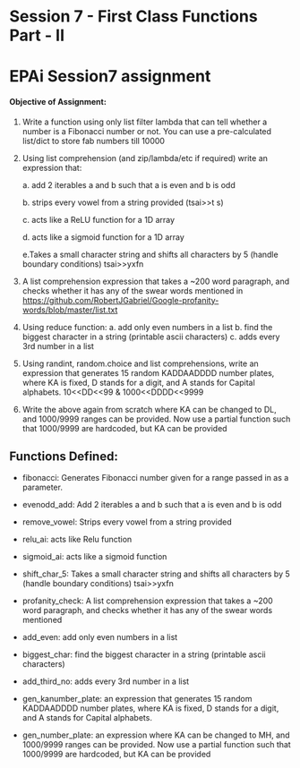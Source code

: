 # Session 7 - First Class Functions Part - II
# EPAi Session7 assignment

#### Objective of Assignment:

1. Write a function using only list filter lambda that can tell whether a number is a Fibonacci number or not. You can use a pre-calculated list/dict to store fab numbers till 10000

2. Using list comprehension (and zip/lambda/etc if required) write an expression that: 

    a. add 2 iterables a and b such that a is even and b is odd

    b. strips every vowel from a string provided (tsai>>t s)

    c. acts like a ReLU function for a 1D array

    d. acts like a sigmoid function for a 1D array
    
    e.Takes a small character string and shifts all characters by 5 (handle boundary conditions) tsai>>yxfn

3. A list comprehension expression that takes a ~200 word paragraph, and checks whether it has any of the swear words mentioned in https://github.com/RobertJGabriel/Google-profanity-words/blob/master/list.txt 

4. Using reduce function:
    a. add only even numbers in a list
    b. find the biggest character in a string (printable ascii characters)
    c. adds every 3rd number in a list

5. Using randint, random.choice and list comprehensions, write an expression that generates 15 random KADDAADDDD number plates, where KA is fixed, D stands for a digit, and A stands for Capital alphabets. 10<<DD<<99 & 1000<<DDDD<<9999 

6. Write the above again from scratch where KA can be changed to DL, and 1000/9999 ranges can be provided. Now use a partial function such that 1000/9999 are hardcoded, but KA can be provided 




## Functions Defined:

* fibonacci:
    Generates Fibonacci number given for a range passed in as a parameter.

* evenodd_add:
Add 2 iterables a and b such that a is even and b is odd

* remove_vowel:
Strips every vowel from a string provided

* relu_ai:
acts like Relu function

* sigmoid_ai:
acts like a sigmoid function

* shift_char_5: Takes a small character string and shifts all characters by 5 (handle boundary conditions) tsai>>yxfn

* profanity_check: A list comprehension expression that takes a ~200 word paragraph, and checks whether it has any of the swear words mentioned

* add_even: add only even numbers in a list

* biggest_char: find the biggest character in a string (printable ascii characters)

* add_third_no: adds every 3rd number in a list

* gen_kanumber_plate: an expression that generates 15 random KADDAADDDD number plates, where KA is fixed, D stands for a digit, and A stands for Capital alphabets.

* gen_number_plate: an expression where KA can be changed to MH, and 1000/9999 ranges can be provided. Now use a partial function such that 1000/9999 are hardcoded, but KA can be provided 